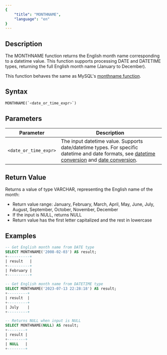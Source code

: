 ```yaml
---
{
    "title": "MONTHNAME",
    "language": "en"
}
---
```


## Description

The MONTHNAME function returns the English month name corresponding to a datetime value. This function supports processing DATE and DATETIME types, returning the full English month name (January to December).

This function behaves the same as MySQL's [monthname function](https://dev.mysql.com/doc/refman/8.4/en/date-and-time-functions.html#function_monthname).

## Syntax

```sql
MONTHNAME(`<date_or_time_expr>`)
```

## Parameters

| Parameter | Description |
| --------- | ----------- |
| `<date_or_time_expr>` | The input datetime value. Supports date/datetime types. For specific datetime and date formats, see [datetime conversion](../../../../../current/sql-manual/basic-element/sql-data-types/conversion/datetime-conversion) and [date conversion](../../../../../current/sql-manual/basic-element/sql-data-types/conversion/date-conversion). |

## Return Value

Returns a value of type VARCHAR, representing the English name of the month:
- Return value range: January, February, March, April, May, June, July, August, September, October, November, December
- If the input is NULL, returns NULL
- Return value has the first letter capitalized and the rest in lowercase

## Examples

```sql
-- Get English month name from DATE type
SELECT MONTHNAME('2008-02-03') AS result;
+----------+
| result   |
+----------+
| February |
+----------+

-- Get English month name from DATETIME type
SELECT MONTHNAME('2023-07-13 22:28:18') AS result;
+---------+
| result  |
+---------+
| July    |
+---------+

-- Returns NULL when input is NULL
SELECT MONTHNAME(NULL) AS result;
+--------+
| result |
+--------+
| NULL   |
+--------+
```
